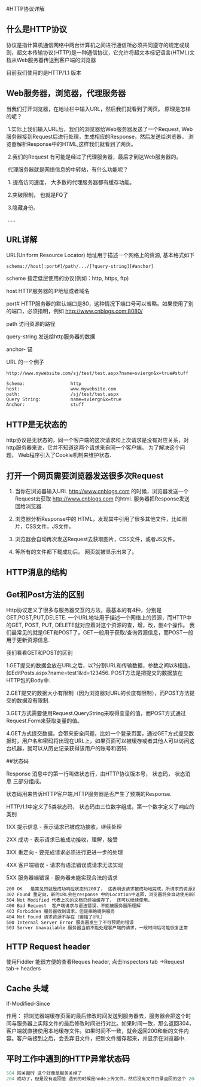 #HTTP协议详解

## 什么是HTTP协议

协议是指计算机通信网络中两台计算机之间进行通信所必须共同遵守的规定或规则，超文本传输协议(HTTP)是一种通信协议，它允许将超文本标记语言(HTML)文档从Web服务器传送到客户端的浏览器

目前我们使用的是HTTP/1.1 版本

## Web服务器，浏览器，代理服务器

当我们打开浏览器，在地址栏中输入URL，然后我们就看到了网页。 原理是怎样的呢？

​	1.实际上我们输入URL后，我们的浏览器给Web服务器发送了一个Request, Web服务器接到Request后进行处理，生成相应的Response，然后发送给浏览器， 浏览器解析Response中的HTML,这样我们就看到了网页。

​	2.我们的Request 有可能是经过了代理服务器，最后才到达Web服务器的。

​		代理服务器就是网络信息的中转站，有什么功能呢？

​		1. 提高访问速度， 大多数的代理服务器都有缓存功能。

​		2.突破限制， 也就是FQ了

​		3.隐藏身份。

​	.....

## URL详解

 URL(Uniform Resource Locator) 地址用于描述一个网络上的资源,  基本格式如下

```
schema://host[:port#]/path/.../[?query-string][#anchor]
```

scheme               指定低层使用的协议(例如：http, https, ftp)

host                   HTTP服务器的IP地址或者域名

port#                 HTTP服务器的默认端口是80，这种情况下端口号可以省略。如果使用了别的端口，必须指明，例如 http://www.cnblogs.com:8080/

path                   访问资源的路径

query-string       发送给http服务器的数据

anchor-             锚

 

URL 的一个例子

```
http://www.mywebsite.com/sj/test/test.aspx?name=sviergn&x=true#stuff

Schema:                 http
host:                   www.mywebsite.com
path:                   /sj/test/test.aspx
Query String:           name=sviergn&x=true
Anchor:                 stuff
```

## HTTP是无状态的

http协议是无状态的，同一个客户端的这次请求和上次请求是没有对应关系，对http服务器来说，它并不知道这两个请求来自同一个客户端。 为了解决这个问题， Web程序引入了Cookie机制来维护状态.

## 打开一个网页需要浏览器发送很多次Request



1. 当你在浏览器输入URL http://www.cnblogs.com 的时候，浏览器发送一个Request去获取 http://www.cnblogs.com 的html.  服务器把Response发送回给浏览器.


2. 浏览器分析Response中的 HTML，发现其中引用了很多其他文件，比如图片，CSS文件，JS文件。


3. 浏览器会自动再次发送Request去获取图片，CSS文件，或者JS文件。


4. 等所有的文件都下载成功后。 网页就被显示出来了。

## HTTP消息的结构



## Get和Post方法的区别

Http协议定义了很多与服务器交互的方法，最基本的有4种，分别是GET,POST,PUT,DELETE. 一个URL地址用于描述一个网络上的资源，而HTTP中的GET, POST, PUT, DELETE就对应着对这个资源的查，增，改，删4个操作。 我们最常见的就是GET和POST了。GET一般用于获取/查询资源信息，而POST一般用于更新资源信息.

我们看看GET和POST的区别

1.GET提交的数据会放在URL之后，以?分割URL和传输数据，参数之间以&相连，如EditPosts.aspx?name=test1&id=123456.  POST方法是把提交的数据放在HTTP包的Body中.

2.GET提交的数据大小有限制（因为浏览器对URL的长度有限制），而POST方法提交的数据没有限制.

3.GET方式需要使用Request.QueryString来取得变量的值，而POST方式通过Request.Form来获取变量的值。

4.GET方式提交数据，会带来安全问题，比如一个登录页面，通过GET方式提交数据时，用户名和密码将出现在URL上，如果页面可以被缓存或者其他人可以访问这台机器，就可以从历史记录获得该用户的账号和密码.

 

##状态码

Response 消息中的第一行叫做状态行，由HTTP协议版本号， 状态码， 状态消息 三部分组成。

状态码用来告诉HTTP客户端,HTTP服务器是否产生了预期的Response.

HTTP/1.1中定义了5类状态码， 状态码由三位数字组成，第一个数字定义了响应的类别

1XX  提示信息 - 表示请求已被成功接收，继续处理

2XX  成功 - 表示请求已被成功接收，理解，接受

3XX  重定向 - 要完成请求必须进行更进一步的处理

4XX  客户端错误 -  请求有语法错误或请求无法实现

5XX  服务器端错误 -   服务器未能实现合法的请求

```html
200 OK   最常见的就是成功响应状态码200了， 这表明该请求被成功地完成，所请求的资源发送回客户端
302 Found 重定向，新的URL会在response 中的Location中返回，浏览器将会自动使用新的URL发出新的Request
304 Not Modified 代表上次的文档已经被缓存了， 还可以继续使用，
400 Bad Request  客户端请求与语法错误，不能被服务器所理解
403 Forbidden 服务器收到请求，但是拒绝提供服务
404 Not Found 请求资源不存在（输错了URL）
500 Internal Server Error 服务器发生了不可预期的错误
503 Server Unavailable 服务器当前不能处理客户端的请求，一段时间后可能恢复正常
```

## HTTP Request header

使用Fiddler 能很方便的查看Reques header, 点击Inspectors tab ->Request tab-> headers 

## Cache 头域

If-Modified-Since

作用： 把浏览器端缓存页面的最后修改时间发送到服务器去，服务器会把这个时间与服务器上实际文件的最后修改时间进行对比。如果时间一致，那么返回304，客户端就直接使用本地缓存文件。如果时间不一致，就会返回200和新的文件内容。客户端接到之后，会丢弃旧文件，把新文件缓存起来，并显示在浏览器中.

## 



## 平时工作中遇到的HTTP异常状态码

```js
504 网关超时 这个好像是服务关掉了
204 成功了，但是没有返回值 遇到的时候是node上传文件，然后没有文件目录返回的这个 204

```









